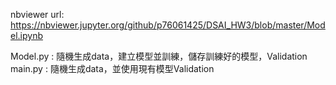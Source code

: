 nbviewer url:
https://nbviewer.jupyter.org/github/p76061425/DSAI_HW3/blob/master/Model.ipynb


Model.py : 隨機生成data，建立模型並訓練，儲存訓練好的模型，Validation <br>
main.py : 隨機生成data，並使用現有模型Validation